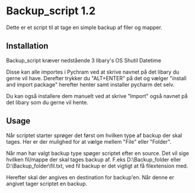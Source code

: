 # Backup_script 1.2

Dette er et script til at tage en simple backup af filer og mapper.

## Installation

Backup_script kræver nedstående 3 libary's
OS
Shutil
Datetime

Disse kan alle importes i Pychram ved at skrive navnet på det libary du gerne vil have.
Derefter trykker du "ALT+ENTER" på det og vælger "install and import package" 
herefter henter samt installer pycharm det selv.

Du kan også installere dem manuelt ved at skrive "Import" også navnet på det libary som du gerne vil hente.

## Usage

Når scriptet starter sprøger det først om hvilken type af backup der skal tages.
Her er der mulighed for at vælge mellem "File" eller "Folder".

Når man har valgt backup type spøger scriptet efter en source. Det vil sige hvilken fil/mappe der skal tages backup af.
F.eks D:\Backup_folder eller D:\Backup_folder\fil.txt, ved fil backup er det vigtigt at få filextension med.

Herefter skal der angives en destination for backup'en.
Når denne er angivet tager scriptet en backup. 


